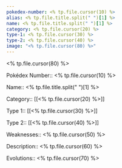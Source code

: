 ```yaml
---
pokedex-number: <% tp.file.cursor(10) %>
alias: <% tp.file.title.split(" ")[1] %>
name: <% tp.file.title.split(" ")[1] %>
category: <% tp.file.cursor(20) %>
type-1: <% tp.file.cursor(30) %>
type-2: <% tp.file.cursor(40) %>
image: "<% tp.file.cursor(80) %>"
---
```


<% tp.file.cursor(80) %>

Pokédex Number:: <% tp.file.cursor(10) %>

Name:: <% tp.file.title.split(" ")[1] %>

Category:: [[<% tp.file.cursor(20) %>]]

Type 1:: [[<% tp.file.cursor(30) %>]]

Type 2:: [[<% tp.file.cursor(40) %>]]

Weaknesses:: <% tp.file.cursor(50) %>

Description:: <% tp.file.cursor(60) %>

Evolutions:: <% tp.file.cursor(70) %>